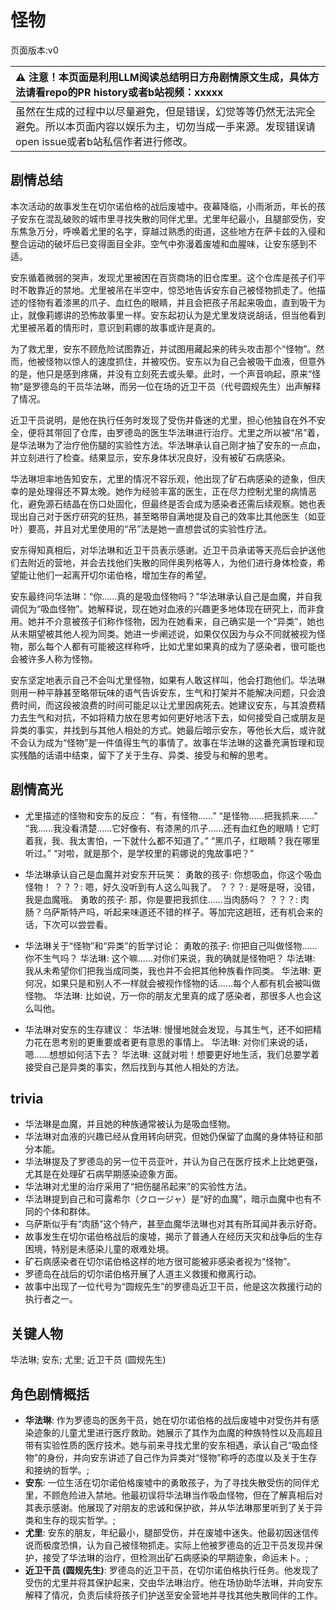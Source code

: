 # 怪物
页面版本:v0
 

| :warning: 注意！本页面是利用LLM阅读总结明日方舟剧情原文生成，具体方法请看repo的PR history或者b站视频：xxxxx           |
|:----------------------------|
| 虽然在生成的过程中以尽量避免，但是错误，幻觉等等仍然无法完全避免。所以本页面内容以娱乐为主，切勿当成一手来源。发现错误请open issue或者b站私信作者进行修改。|



## 剧情总结
本次活动的故事发生在切尔诺伯格的战后废墟中。夜幕降临，小雨淅沥，年长的孩子安东在混乱破败的城市里寻找失散的同伴尤里。尤里年纪最小，且腿部受伤，安东焦急万分，呼唤着尤里的名字，穿越过熟悉的街道，这些地方在萨卡兹的入侵和整合运动的破坏后已变得面目全非。空气中弥漫着废墟和血腥味，让安东感到不适。

安东循着微弱的哭声，发现尤里被困在百货商场的旧仓库里。这个仓库是孩子们平时不敢靠近的禁地。尤里被吊在半空中，惊恐地告诉安东自己被怪物抓走了。他描述的怪物有着漆黑的爪子、血红色的眼睛，并且会把孩子吊起来吸血，直到吸干为止，就像莉娜讲的恐怖故事里一样。安东起初认为是尤里发烧说胡话，但当他看到尤里被吊着的情形时，意识到莉娜的故事或许是真的。

为了救尤里，安东不顾危险试图靠近，并试图用藏起来的砖头攻击那个“怪物”。然而，他被怪物以惊人的速度抓住，并被咬伤。安东以为自己会被吸干血液，但意外的是，他只是感到疼痛，并没有立刻死去或头晕。此时，一个声音响起，原来“怪物”是罗德岛的干员华法琳，而另一位在场的近卫干员（代号圆规先生）出声解释了情况。

近卫干员说明，是他在执行任务时发现了受伤并昏迷的尤里，担心他独自在外不安全，便将其带回了仓库，由罗德岛的医生华法琳进行治疗。尤里之所以被“吊”着，是华法琳为了治疗他伤腿的实验性方法。华法琳承认自己刚才抽了安东的一点血，并立刻进行了检查。结果显示，安东身体状况良好，没有被矿石病感染。

华法琳坦率地告知安东，尤里的情况不容乐观，他出现了矿石病感染的迹象，但庆幸的是处理得还不算太晚。她作为经验丰富的医生，正在尽力控制尤里的病情恶化，避免源石结晶在伤口处固化，但最终是否会成为感染者还需后续观察。她也表现出自己对于医疗研究的狂热，甚至略带自满地提及自己的效率比其他医生（如亚叶）要高，并且对尤里使用的“吊”法是她一直想尝试的实验性疗法。

安东得知真相后，对华法琳和近卫干员表示感谢。近卫干员承诺等天亮后会护送他们去附近的营地，并会去找他们失散的同伴奥列格等人，为他们进行身体检查，希望能让他们一起离开切尔诺伯格，增加生存的希望。

安东最终问华法琳：“你……真的是吸血怪物吗？”华法琳承认自己是血魔，并自我调侃为“吸血怪物”。她解释说，现在她对血液的兴趣更多地体现在研究上，而非食用。她并不介意被孩子们称作怪物，因为在她看来，自己确实是一个“异类”，她也从未期望被其他人视为同类。她进一步阐述说，如果仅仅因为与众不同就被视为怪物，那么每个人都有可能被这样称呼，比如尤里如果真的成为了感染者，很可能也会被许多人称为怪物。

安东坚定地表示自己不会叫尤里怪物，如果有人敢这样叫，他会打跑他们。华法琳则用一种平静甚至略带玩味的语气告诉安东，生气和打架并不能解决问题，只会浪费时间，而这段被浪费的时间可能足以让尤里因病死去。她建议安东，与其浪费精力去生气和对抗，不如将精力放在思考如何更好地活下去，如何接受自己或朋友是异类的事实，并找到与其他人相处的方式。她最后暗示安东，等他长大后，或许就不会认为成为“怪物”是一件值得生气的事情了。故事在华法琳的这番充满哲理和现实残酷的话语中结束，留下了关于生存、异类、接受与和解的思考。
## 剧情高光
- 尤里描述的怪物和安东的反应：
“有，有怪物......”
“是怪物......把我抓来......”
“我......我没看清楚......它好像有、有漆黑的爪子......还有血红色的眼睛！它盯着我，我、我太害怕，一下就什么都不知道了。”
“黑爪子，红眼睛？我在哪里听过。”
“对啦，就是那个，是学校里的莉娜说的鬼故事吧？”

- 华法琳承认自己是血魔并对安东开玩笑：
勇敢的孩子: 你想吸血，你这个吸血怪物！
？？？: 嗯，好久没听到有人这么叫我了。
？？？: 是呀是呀，没错，我是血魔哦。
勇敢的孩子: 那，你是要把我抓住......当肉肠吗？
？？？: 肉肠？乌萨斯特产吗，听起来味道还不错的样子。等加完这趟班，还有机会来的话，下次可以尝尝看。

- 华法琳关于“怪物”和“异类”的哲学讨论：
勇敢的孩子: 你把自己叫做怪物......你不生气吗？
华法琳: 这个嘛......对你们来说，我的确就是怪物吧？
华法琳: 我从未希望你们把我当成同类，我也并不会把其他种族看作同类。
华法琳: 更何况，如果只是和别人不一样就会被视作怪物的话......每个人都有机会被叫做怪物。
华法琳: 比如说，万一你的朋友尤里真的成了感染者，那很多人也会这么叫他。

- 华法琳对安东的生存建议：
华法琳: 慢慢地就会发现，与其生气，还不如把精力花在思考别的更重要或者更有意思的事情上。
华法琳: 对你们来说的话，嗯......想想如何活下去？
华法琳: 这就对啦！想要更好地生活，我们总要学着接受自己是异类的事实，然后找到与其他人相处的方法。
## trivia
- 华法琳是血魔，并且她的种族通常被认为是吸血怪物。
- 华法琳对血液的兴趣已经从食用转向研究，但她仍保留了血魔的身体特征和部分本能。
- 华法琳提及了罗德岛的另一位干员亚叶，并认为自己在医疗技术上比她更强，尤其是在处理矿石病早期感染迹象方面。
- 华法琳对尤里的治疗采用了“把伤腿吊起来”的实验性方法。
- 华法琳提到自己和可露希尔（クロージャ）是“好的血魔”，暗示血魔中也有不同的个体和群体。
- 乌萨斯似乎有“肉肠”这个特产，甚至血魔华法琳也对其有所耳闻并表示好奇。
- 故事发生在切尔诺伯格战后的废墟，揭示了普通人在经历天灾和战争后的生存困境，特别是未感染儿童的艰难处境。
- 矿石病感染者在切尔诺伯格这样的地方很可能被非感染者视为“怪物”。
- 罗德岛在战后的切尔诺伯格开展了人道主义救援和撤离行动。
- 故事中出现了一位代号为“圆规先生”的罗德岛近卫干员，他是这次救援行动的执行者之一。
## 关键人物
华法琳; 安东; 尤里; 近卫干员 (圆规先生)
## 角色剧情概括
-   **华法琳**: 作为罗德岛的医务干员，她在切尔诺伯格的战后废墟中对受伤并有感染迹象的儿童尤里进行医疗救助。她展示了其作为血魔的种族特性以及高超且带有实验性质的医疗技术。她与前来寻找尤里的安东相遇，承认自己“吸血怪物”的身份，并向安东讲述了自己作为异类对“怪物”称呼的态度以及关于生存和接纳的哲学。;
-   **安东**: 一位生活在切尔诺伯格废墟中的勇敢孩子，为了寻找失散受伤的同伴尤里，不顾危险进入禁地。他最初误将华法琳当作吸血怪物，但在了解真相后对其表示感谢。他展现了对朋友的忠诚和保护欲，并从华法琳那里听到了关于异类和生存的现实哲学。;
-   **尤里**: 安东的朋友，年纪最小，腿部受伤，并在废墟中迷失。他最初因迷信传说而极度恐惧，认为自己被怪物抓走。实际上他被罗德岛的近卫干员发现并保护，接受了华法琳的治疗，但检测出矿石病感染的早期迹象，命运未卜。;
-   **近卫干员 (圆规先生)**: 罗德岛的近卫干员，在切尔诺伯格执行任务。他发现了受伤的尤里并将其保护起来，交由华法琳治疗。他在场协助华法琳，并向安东解释了情况，负责后续将孩子们护送至安全营地并寻找其他失散同伴的工作。